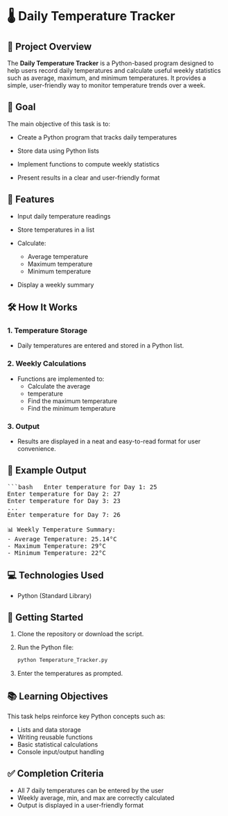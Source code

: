 # 🌡️ Daily Temperature Tracker
## 📌 Project Overview
The **Daily Temperature Tracker** is a Python-based program designed to help users record daily temperatures and calculate useful weekly statistics such as average, maximum, and minimum temperatures. It provides a simple, user-friendly way to monitor temperature trends over a week.
## 🎯 Goal
The main objective of this task is to:
- Create a Python program that tracks daily temperatures

- Store data using Python lists

- Implement functions to compute weekly statistics

- Present results in a clear and user-friendly format
## 🧩 Features
- Input daily temperature readings

- Store temperatures in a list
- Calculate:
    - Average temperature
    - Maximum temperature
    - Minimum temperature

- Display a weekly summary
## 🛠️ How It Works
###  1. Temperature Storage
- Daily temperatures are entered and stored in a Python list.
### 2. Weekly Calculations
- Functions are implemented to:
    - Calculate the average
    - temperature
    - Find the maximum temperature
    - Find the minimum temperature
### 3. Output
- Results are displayed in a neat and easy-to-read format for user convenience.

## 🧪 Example Output
<pre>```bash   Enter temperature for Day 1: 25
Enter temperature for Day 2: 27
Enter temperature for Day 3: 23
...
Enter temperature for Day 7: 26

📊 Weekly Temperature Summary:
- Average Temperature: 25.14°C
- Maximum Temperature: 29°C
- Minimum Temperature: 22°C </pre>

## 💻 Technologies Used
- Python (Standard Library)
## 🚀 Getting Started
1.  Clone the repository or download the script.

2. Run the Python file:

    ```bash
    python Temperature_Tracker.py

3. Enter the temperatures as prompted.

## 📚 Learning Objectives
This task helps reinforce key Python concepts such as:

- Lists and data storage
- Writing reusable functions
- Basic statistical calculations
- Console input/output handling

## ✅ Completion Criteria
- All 7 daily temperatures can be entered by the user
- Weekly average, min, and max are correctly calculated
- Output is displayed in a user-friendly format
